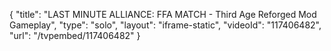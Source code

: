 {
    "title": "LAST MINUTE ALLIANCE: FFA MATCH - Third Age Reforged Mod Gameplay",
    "type": "solo",
    "layout": "iframe-static",
    "videoId": "117406482",
    "url": "\/tvpembed\/117406482"
}